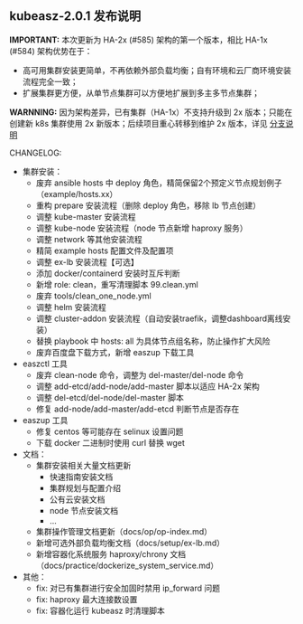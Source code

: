 ## kubeasz-2.0.1 发布说明

**IMPORTANT:** 本次更新为 HA-2x (#585) 架构的第一个版本，相比 HA-1x (#584) 架构优势在于：
- 高可用集群安装更简单，不再依赖外部负载均衡；自有环境和云厂商环境安装流程完全一致；
- 扩展集群更方便，从单节点集群可以方便地扩展到多主多节点集群；

**WARNNING:** 因为架构差异，已有集群（HA-1x）不支持升级到 2x 版本；只能在创建新 k8s 集群使用 2x 新版本；后续项目重心转移到维护 2x 版本，详见 [分支说明](https://github.com/easzlab/kubeasz/blob/master/docs/mixes/branch.md) 

CHANGELOG:
- 集群安装：
  - 废弃 ansible hosts 中 deploy 角色，精简保留2个预定义节点规划例子（example/hosts.xx）
  - 重构 prepare 安装流程（删除 deploy 角色，移除 lb 节点创建）
  - 调整 kube-master 安装流程
  - 调整 kube-node 安装流程（node 节点新增 haproxy 服务）
  - 调整 network 等其他安装流程
  - 精简 example hosts 配置文件及配置项
  - 调整 ex-lb 安装流程【可选】
  - 添加 docker/containerd 安装时互斥判断
  - 新增 role: clean，重写清理脚本 99.clean.yml
  - 废弃 tools/clean_one_node.yml
  - 调整 helm 安装流程
  - 调整 cluster-addon 安装流程（自动安装traefik，调整dashboard离线安装）
  - 替换 playbook 中 hosts: all 为具体节点组名称，防止操作扩大风险
  - 废弃百度盘下载方式，新增 easzup 下载工具
- easzctl 工具 
  - 废弃 clean-node 命令，调整为 del-master/del-node 命令
  - 调整 add-etcd/add-node/add-master 脚本以适应 HA-2x 架构
  - 调整 del-etcd/del-node/del-master 脚本
  - 修复 add-node/add-master/add-etcd 判断节点是否存在
- easzup 工具
  - 修复 centos 等可能存在 selinux 设置问题
  - 下载 docker 二进制时使用 curl 替换 wget
- 文档：
  - 集群安装相关大量文档更新
    - 快速指南安装文档
    - 集群规划与配置介绍
    - 公有云安装文档
    - node 节点安装文档
    - ...
  - 集群操作管理文档更新（docs/op/op-index.md）
  - 新增可选外部负载均衡文档（docs/setup/ex-lb.md）
  - 新增容器化系统服务 haproxy/chrony 文档（docs/practice/dockerize_system_service.md）
- 其他：
  - fix: 对已有集群进行安全加固时禁用 ip_forward 问题
  - fix: haproxy 最大连接数设置
  - fix: 容器化运行 kubeasz 时清理脚本
